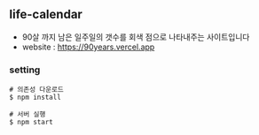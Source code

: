 ## life-calendar

- 90살 까지 남은 일주일의 갯수를 회색 점으로 나타내주는 사이트입니다
- website : https://90years.vercel.app

### setting


```shell
# 의존성 다운로드
$ npm install
```

```shell
# 서버 실행
$ npm start
```
